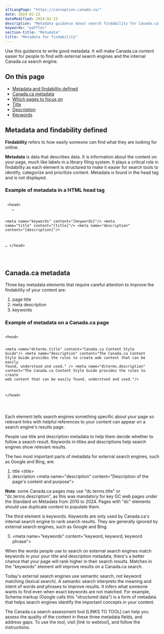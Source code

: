 ```yaml
---
altLangPage: "https://conception.canada.ca/"
date: 2024-02-23
dateModified: 2024-02-23
description: "Metadata guidance about search findability for Canada.ca web pages"
keywords: "waffles"
section-title: "Metadata"
title: "Metadata for findability"
---
```

<p>Use this guidance to write good metadata.  It will make Canada.ca content easier for people to find with external search engines and the internal Canada.ca search engine.</p>
<h2>On this page</h2>
<ul>
  <li><a href="#m1">Metadata and findability defined</a></li>
  <li><a href="#m2">Canada.ca metadata</a></li>
  <li><a href="#m3">Which pages to focus on</a></li>
  <li><a href="#m4">Title</a></li>
  <li><a href="#m5">Description</a></li>
  <li><a href="#m6">Keywords</a></li>
</ul>
<section id="m1">
  <h2>Metadata and findability defined</h2>
  <p><strong>Findability</strong> refers to how easily someone can find what they are looking for online.</p>
  <p><strong>Metadata</strong> is data that describes data.  It is information about the content on your page, much like labels in a library filing system.   It plays a critical role in findability as each element is structured to make it easier for search tools to identify, categorize and prioritize content.  Metadata is found in the head tag and is not displayed.</p>
  <h3>Example of metadata in a HTML head tag</h3>
  <div class="row">
    <div class="col-md-8">
      <pre><code>
 &#60;head&#62;
   &#8230;   

   &#60;meta name="keywords" content="[keywords]"/&#62;
   &#60;meta name="title" content="[title]"/&#62;
   &#60;meta name="description" content="[description]"/&#62;

   &#8230;
 &#60;/head&#62;

</code></pre>
    </div>
  </div>
</section>
<section>
  <h2 id="m2">Canada.ca metadata</h2>
  <p>Three key metadata elements that require careful attention to improve the findability of your content are:</p>
  <ol>
    <li>page title</li>
    <li>meta description</li>
    <li>keywords</li>
  </ol>
  <h3>Example of metadata on a Canada.ca page</h3>
  <div class="row">
    <div class="col-md-8 mrgn-bttm-lg">
      <pre><code>
&lt;head&gt;

   &lt;meta name="dcterms.title" content="Canada.ca Content Style Guide"/&gt;
   &lt;meta name="description" content="The Canada.ca Content Style Guide provides the rules to create web content that can be easily found, understood and used." /&gt;
   &lt;meta name="dcterms.description" content="The Canada.ca Content Style Guide provides the rules to create web content that can be easily found, understood and used."/&gt;
   
&lt;/head&gt;

</code></pre>
    </div>
  </div>
  <p>Each element tells search engines something specific about your page so relevant links with helpful references to your content can appear on a search engine's results page.</p>
  <p>People use title and description metadata to help them decide whether to follow a search result. Keywords in titles and descriptions help search engines show relevant results.</p>
  <p>The two most important parts of metadata for external search engines, such as Google and Bing, are:</p>
  <ol>
    <li>title  &lt;title&gt;</li>
    <li>description &lt;meta name="description" content="Description of the page's content and purpose"&gt;</li>
  </ol>
  <p><strong>Note</strong>: some Canada.ca pages may use "dc.terms.title" or "dc.terms.description", as this was mandatory for key GC web pages under the Standard on Metadata from 2010 to 2024.  Pages with "dc" elements should use duplicate content to populate them.</p>
  <p>The third element is keywords. Keywords are only used by Canada.ca's internal search engine to rank search results.  They are generally ignored by external search engines, such as Google and Bing.</p>
  <ol start="3">
    <li>&lt;meta name="keywords" content="keyword, keyword, keyword phrase"&gt;</li>
  </ol>
  <p>When the words people use to search on external search engines match keywords in your your title and description metadata, there's a better chance that your page will rank higher in their search results.  Matches in the "keywords" element will improve results on a Canada.ca search.</p>
  <p>Today's external search engines use semantic search, not keyword matching (lexical search). A semantic search interprets the meaning and intent of words and phrases to improve results.  It infers what someone wants to find even when exact keywords are not matched. For example, Schema markup (Google calls this "structured data") is a form of metadata that helps search engines identify the important concepts in your content.</p>
  <p>The Canada.ca search assessment tool  [LINKS TO TOOL] can help you assess the quality of the content in these three metadata fields, and address gaps. To use the tool, visit [link to webtool], and follow the instructions.</p>
</section>